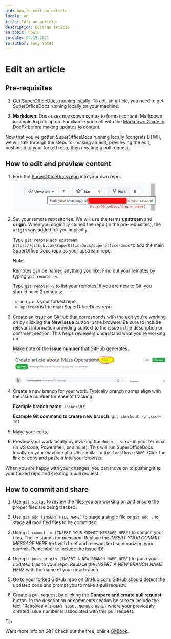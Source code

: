 ```yaml
---
uid: how_to_edit_an_article
locale: en
title: Edit an article
description: Edit an article
so.topic: howto
so.date: 04.19.2021
so.author: Tony Yates
---
```


# Edit an article

## Pre-requisites

  1. [Get SuperOfficeDocs running locally][1]: To edit an article, you need to get SuperOfficeDocs running locally on your machine.

  2. **Markdown**: Docs uses markdown syntax to format content. Markdown is simple to pick up on. Familiarize yourself with the [Markdown Guide to DocFx][2] before making updates to content.

Now that you've gotten SuperOfficeDocs running locally (congrats BTW!), we will talk through the steps for making an edit, previewing the edit, pushing it to your forked repo, then creating a pull request.

## How to edit and preview content

1. Fork the [SuperOfficeDocs repo][3] into your own repo.

    ![Fork SuperOfficeDocs screenshot][img1]

2. Set your remote repositories. We will use the terms **upstream** and **origin**. When you originally cloned the repo (in the pre-requisites), the `origin` was added for you implicitly.

    Type `git remote add upstream https://github.com/SuperOfficeDocs/superoffice-docs` to add the main SuperOffice Docs repo as your upstream repo.

    > [!NOTE]
    > Remotes can be named anything you like. Find out your remotes by typing `git remote -v`.

    Type `git remote -v` to list your remotes. If you are new to Git, you should have 2 remotes:

    * `origin` is your forked repo
    * `upstream` is the main SuperOfficeDocs repo

3. Create an [issue][4] on GitHub that corresponds with the edit you're working on by clicking the **New Issue** button in the browser. Be sure to include relevant information providing context to the issue in the description or comment section. This helps reviewers understand what you're working on.

    Make note of the **issue number** that GitHub generates.

    ![GitHub issue screenshot][img2]

4. Create a new branch for your work. Typically branch names align with the issue number for ease of tracking.

   **Example branch name**: `issue-107`

   **Example Git command to create new branch**: `git checkout -b issue-107`

5. Make your edits.

6. Preview your work locally by invoking the `docfx --serve` in your terminal (in VS Code, Powershell, or similar). This will run SuperOfficeDocs locally on your machine at a URL similar to this `localhost:8080`. Click the link or copy and paste it into your browser.

When you are happy with your changes, you can move on to pushing it to your forked repo and creating a pull request.

## How to commit and share

1. Use `git status` to review the files you are working on and ensure the proper files are being tracked.

2. Use `git add [INSERT FILE NAME]` to stage a single file or `git add .` to stage **all** modified files to be committed.

3. Use `git commit -m [INSERT YOUR COMMIT MESSAGE HERE]` to commit your files. The `-m` stands for *message*. Replace the *INSERT YOUR COMMIT MESSAGE HERE* text with brief and relevant text summarizing your commit. Remember to include the issue ID!

4. Use `git push origin [INSERT A NEW BRANCH NAME HERE]` to push your updated files to your repo. Replace the *INSERT A NEW BRANCH NAME HERE* with the name of your new branch.

5. Go to your forked GitHub repo on GitHub.com. GitHub should detect the updated code and prompt you to make a pull request.

6. Create a pull request by clicking the **Compare and create pull request** button. In the description or comments section be sure to include the text "Resolves `#[INSERT ISSUE NUMBER HERE]` where your previously created issue number is associated with this pull request.

> [!TIP]
> Want more info on Git? Check out the free, online [GitBook][5].

<!-- Referenced links-->
[1]: get-superoffice-docs-running-locally.md
[2]: markdown-guide/index.md
[3]: https://github.com/SuperofficeDocs/superoffice-docs
[4]: https://github.com/SuperOfficeDocs/superoffice-docs/issues
[5]: https://git-scm.com/book/en/v2

<!-- Referenced images-->
[img1]: media/fork-repo-on-github.png
[img2]: media/create-issue-on-github.png
